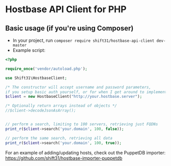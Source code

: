 # Hostbase API Client for PHP

## Basic usage (if you're using Composer)

- In your project, run `composer require shift31/hostbase-api-client dev-master`
- Example script:

```php
<?php

require_once('vendor/autoload.php');

use Shift31\HostbaseClient;

/* The constructor will accept username and password parameters,
if you setup basic auth yourself, or for when I get around to implementing it. */
$client = new HostbaseClient("http://your.hostbase.server");

/* Optionally return arrays instead of objects */
//$client->decodeJsonAsArray();


// perform a search, limiting to 100 servers, retrieving just FQDNs
print_r($client->search('your.domain', 100, false));

// perform the same search, retrieving all data
print_r($client->search('your.domain', 100, true));
```

For an example of adding/updating hosts, check out the PuppetDB importer: https://github.com/shift31/hostbase-importer-puppetdb